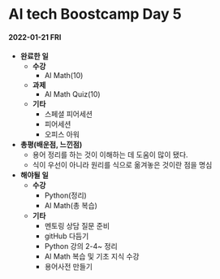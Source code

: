 # AI tech Boostcamp Day 5

#### 2022-01-21 FRI

- **완료한 일**
  - **수강**
    - AI Math(10)
  - **과제**
    - AI Math Quiz(10)
  - **기타**
    - 스페셜 피어세션
    - 피어세션
    - 오피스 아워
- **총평(배운점, 느낀점)**
  - 용어 정리를 하는 것이 이해하는 데 도움이 많이 됐다.
  - 식이 우선이 아니라 원리를 식으로 옮겨놓은 것이란 점을 명심
- **해야될 일**
  - **수강**
    - Python(정리)
    - AI Math(총 복습)
  - **기타**
    - 멘토링 상담 질문 준비
    - gitHub 다듬기
    - Python 강의 2-4~ 정리
    - AI Math 복습 및 기초 지식 수강
    - 용어사전 만들기
